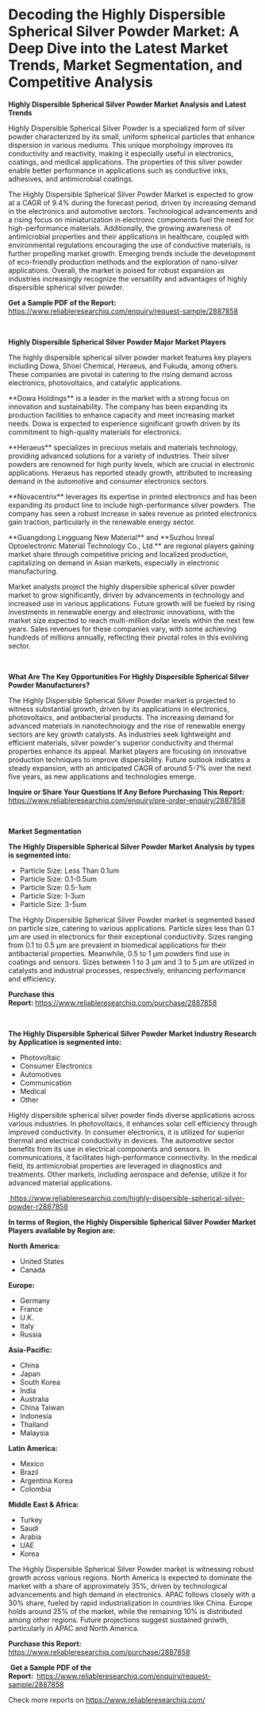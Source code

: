 <p><h1>Decoding the Highly Dispersible Spherical Silver Powder Market: A Deep Dive into the Latest Market Trends, Market Segmentation, and Competitive Analysis</h1></p><p><strong>Highly Dispersible Spherical Silver Powder Market Analysis and Latest Trends</strong></p>
<p><p>Highly Dispersible Spherical Silver Powder is a specialized form of silver powder characterized by its small, uniform spherical particles that enhance dispersion in various mediums. This unique morphology improves its conductivity and reactivity, making it especially useful in electronics, coatings, and medical applications. The properties of this silver powder enable better performance in applications such as conductive inks, adhesives, and antimicrobial coatings.</p><p>The Highly Dispersible Spherical Silver Powder Market is expected to grow at a CAGR of 9.4% during the forecast period, driven by increasing demand in the electronics and automotive sectors. Technological advancements and a rising focus on miniaturization in electronic components fuel the need for high-performance materials. Additionally, the growing awareness of antimicrobial properties and their applications in healthcare, coupled with environmental regulations encouraging the use of conductive materials, is further propelling market growth. Emerging trends include the development of eco-friendly production methods and the exploration of nano-silver applications. Overall, the market is poised for robust expansion as industries increasingly recognize the versatility and advantages of highly dispersible spherical silver powder.</p></p>
<p><strong>Get a Sample PDF of the Report:&nbsp;</strong> <a href="https://www.reliableresearchiq.com/enquiry/request-sample/2887858?utm_campaign=2463&utm_medium=2&utm_source=Github&utm_content=ia&utm_term=14032025&utm_id=highly-dispersible-spherical-silver-powder">https://www.reliableresearchiq.com/enquiry/request-sample/2887858</a></p>
<p>&nbsp;</p>
<p><strong>Highly Dispersible Spherical Silver Powder Major Market Players</strong></p>
<p><p>The highly dispersible spherical silver powder market features key players including Dowa, Shoei Chemical, Heraeus, and Fukuda, among others. These companies are pivotal in catering to the rising demand across electronics, photovoltaics, and catalytic applications.</p><p>**Dowa Holdings** is a leader in the market with a strong focus on innovation and sustainability. The company has been expanding its production facilities to enhance capacity and meet increasing market needs. Dowa is expected to experience significant growth driven by its commitment to high-quality materials for electronics.</p><p>**Heraeus** specializes in precious metals and materials technology, providing advanced solutions for a variety of industries. Their silver powders are renowned for high purity levels, which are crucial in electronic applications. Heraeus has reported steady growth, attributed to increasing demand in the automotive and consumer electronics sectors.</p><p>**Novacentrix** leverages its expertise in printed electronics and has been expanding its product line to include high-performance silver powders. The company has seen a robust increase in sales revenue as printed electronics gain traction, particularly in the renewable energy sector.</p><p>**Guangdong Lingguang New Material** and **Suzhou Inreal Optoelectronic Material Technology Co., Ltd.** are regional players gaining market share through competitive pricing and localized production, capitalizing on demand in Asian markets, especially in electronic manufacturing.</p><p>Market analysts project the highly dispersible spherical silver powder market to grow significantly, driven by advancements in technology and increased use in various applications. Future growth will be fueled by rising investments in renewable energy and electronic innovations, with the market size expected to reach multi-million dollar levels within the next few years. Sales revenues for these companies vary, with some achieving hundreds of millions annually, reflecting their pivotal roles in this evolving sector.</p></p>
<p>&nbsp;</p>
<p><strong>What Are The Key Opportunities For Highly Dispersible Spherical Silver Powder Manufacturers?</strong></p>
<p><p>The Highly Dispersible Spherical Silver Powder market is projected to witness substantial growth, driven by its applications in electronics, photovoltaics, and antibacterial products. The increasing demand for advanced materials in nanotechnology and the rise of renewable energy sectors are key growth catalysts. As industries seek lightweight and efficient materials, silver powder's superior conductivity and thermal properties enhance its appeal. Market players are focusing on innovative production techniques to improve dispersibility. Future outlook indicates a steady expansion, with an anticipated CAGR of around 5-7% over the next five years, as new applications and technologies emerge.</p></p>
<p><strong>Inquire or Share Your Questions If Any Before Purchasing This Report:</strong> <a href="https://www.reliableresearchiq.com/enquiry/pre-order-enquiry/2887858?utm_campaign=2463&utm_medium=2&utm_source=Github&utm_content=ia&utm_term=14032025&utm_id=highly-dispersible-spherical-silver-powder">https://www.reliableresearchiq.com/enquiry/pre-order-enquiry/2887858</a></p>
<p>&nbsp;</p>
<p><strong>Market Segmentation</strong></p>
<p><strong>The Highly Dispersible Spherical Silver Powder Market Analysis by types is segmented into:</strong></p>
<p><ul><li>Particle Size: Less Than 0.1um</li><li>Particle Size: 0.1-0.5um</li><li>Particle Size: 0.5-1um</li><li>Particle Size: 1-3um</li><li>Particle Size: 3-5um</li></ul></p>
<p><p>The Highly Dispersible Spherical Silver Powder market is segmented based on particle size, catering to various applications. Particle sizes less than 0.1 µm are used in electronics for their exceptional conductivity. Sizes ranging from 0.1 to 0.5 µm are prevalent in biomedical applications for their antibacterial properties. Meanwhile, 0.5 to 1 µm powders find use in coatings and sensors. Sizes between 1 to 3 µm and 3 to 5 µm are utilized in catalysts and industrial processes, respectively, enhancing performance and efficiency.</p></p>
<p><strong>Purchase this Report:&nbsp;</strong><a href="https://www.reliableresearchiq.com/purchase/2887858?utm_campaign=2463&utm_medium=2&utm_source=Github&utm_content=ia&utm_term=14032025&utm_id=highly-dispersible-spherical-silver-powder">https://www.reliableresearchiq.com/purchase/2887858</a></p>
<p>&nbsp;</p>
<p><strong>The Highly Dispersible Spherical Silver Powder Market Industry Research by Application is segmented into:</strong></p>
<p><ul><li>Photovoltaic</li><li>Consumer Electronics</li><li>Automotives</li><li>Communication</li><li>Medical</li><li>Other</li></ul></p>
<p><p>Highly dispersible spherical silver powder finds diverse applications across various industries. In photovoltaics, it enhances solar cell efficiency through improved conductivity. In consumer electronics, it is utilized for superior thermal and electrical conductivity in devices. The automotive sector benefits from its use in electrical components and sensors. In communications, it facilitates high-performance connectivity. In the medical field, its antimicrobial properties are leveraged in diagnostics and treatments. Other markets, including aerospace and defense, utilize it for advanced material applications.</p></p>
<p><a href="https://www.reliableresearchiq.com/highly-dispersible-spherical-silver-powder-r2887858?utm_campaign=2463&utm_medium=2&utm_source=Github&utm_content=ia&utm_term=14032025&utm_id=highly-dispersible-spherical-silver-powder">&nbsp;https://www.reliableresearchiq.com/highly-dispersible-spherical-silver-powder-r2887858</a></p>
<p><strong>In terms of Region, the Highly Dispersible Spherical Silver Powder Market Players available by Region are:</strong></p>
<p>
    <p> <strong> North America: </strong>
        <ul>
            <li>United States</li>
            <li>Canada</li>
        </ul>
        </p> 
    <p> <strong> Europe: </strong>
        <ul>
            <li>Germany</li>
            <li>France</li>
            <li>U.K.</li>
            <li>Italy</li>
            <li>Russia</li>
        </ul>
        </p> 
    <p> <strong> Asia-Pacific: </strong>
        <ul>
            <li>China</li>
            <li>Japan</li>
            <li>South Korea</li>
            <li>India</li>
            <li>Australia</li>
            <li>China Taiwan</li>
            <li>Indonesia</li>
            <li>Thailand</li>
            <li>Malaysia</li>
        </ul>
        </p> 
    <p> <strong> Latin America: </strong>
        <ul>
            <li>Mexico</li>
            <li>Brazil</li>
            <li>Argentina Korea</li>
            <li>Colombia</li>
        </ul>
        </p> 
    <p> <strong> Middle East & Africa: </strong>
        <ul>
            <li>Turkey</li>
            <li>Saudi</li>
            <li>Arabia</li>
            <li>UAE</li>
            <li>Korea</li>
        </ul>
    </p>
    </p>
<p><p>The Highly Dispersible Spherical Silver Powder market is witnessing robust growth across various regions. North America is expected to dominate the market with a share of approximately 35%, driven by technological advancements and high demand in electronics. APAC follows closely with a 30% share, fueled by rapid industrialization in countries like China. Europe holds around 25% of the market, while the remaining 10% is distributed among other regions. Future projections suggest sustained growth, particularly in APAC and North America.</p></p>
<p><strong>Purchase this Report: </strong><a href="https://www.reliableresearchiq.com/purchase/2887858?utm_campaign=2463&utm_medium=2&utm_source=Github&utm_content=ia&utm_term=14032025&utm_id=highly-dispersible-spherical-silver-powder">https://www.reliableresearchiq.com/purchase/2887858</a></p>
<p>&nbsp;<strong>Get a Sample PDF of the Report:&nbsp;&nbsp;</strong><a href="https://www.reliableresearchiq.com/enquiry/request-sample/2887858?utm_campaign=2463&utm_medium=2&utm_source=Github&utm_content=ia&utm_term=14032025&utm_id=highly-dispersible-spherical-silver-powder">https://www.reliableresearchiq.com/enquiry/request-sample/2887858</a></p>
<p><strong></strong></p>
<p>Check more reports on <a href="https://www.reliableresearchiq.com/?utm_campaign=2463&utm_medium=2&utm_source=Github&utm_content=ia&utm_term=14032025&utm_id=highly-dispersible-spherical-silver-powder">https://www.reliableresearchiq.com/</a></p>